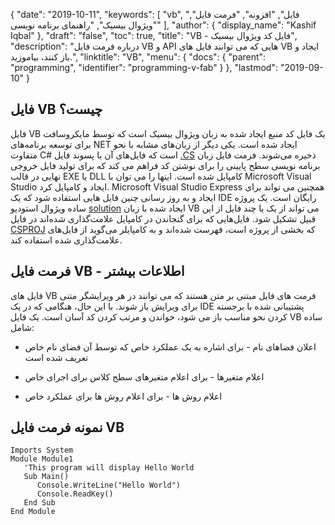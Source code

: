 {
  "date": "2019-10-11",
  "keywords": [
"vb",
"فایل",
"افزونه",
"فرمت فایل",
"ویژوال بیسیک",
"راهنمای برنامه نویسی"
],
  "author": {
    "display_name": "Kashif Iqbal"
},
  "draft": "false",
  "toc": true,
  "title": "VB - فایل کد ویژوال بیسیک",
  "description": "درباره فرمت فایل VB و API هایی که می توانند فایل های VB ایجاد و باز کنند، بیاموزید.",
  "linktitle": "VB",
  "menu": {
    "docs": {
      "parent": "programming",
      "identifier": "programming-v-fab"
}
},
  "lastmod": "2019-09-10"
}

## فایل VB چیست؟

فایل VB یک فایل کد منبع ایجاد شده به زبان ویژوال بیسیک است که توسط مایکروسافت برای توسعه برنامه‌های NET ایجاد شده است. یکی دیگر از زبان‌های مشابه با نحو متفاوت C# است که فایل‌های آن با پسوند فایل [.CS](/programming/cs/) ذخیره می‌شوند. فرمت فایل زبان برنامه نویسی سطح پایینی را برای نوشتن کد فراهم می کند که برای تولید فایل خروجی نهایی در قالب EXE یا DLL کامپایل شده است. اینها را می توان با Microsoft Visual Studio ایجاد و کامپایل کرد. Microsoft Visual Studio Express همچنین می تواند برای ایجاد و به روز رسانی چنین فایل هایی استفاده شود که یک IDE رایگان است. یک پروژه ساده ویژوال استودیو [solution](/programming/sln/) ایجاد شده با زبان VB می تواند از یک یا چند فایل از این قبیل تشکیل شود. فایل‌هایی که برای گنجاندن در کامپایل علامت‌گذاری شده‌اند در فایل [CSPROJ](/programming/csproj/) که بخشی از پروژه است، فهرست شده‌اند و به کامپایلر می‌گوید از فایل‌های علامت‌گذاری شده استفاده کند.

## فرمت فایل VB - اطلاعات بیشتر

فایل های VB فرمت های فایل مبتنی بر متن هستند که می توانند در هر ویرایشگر متنی برای ویرایش باز شوند. با این حال، هنگامی که در یک IDE پشتیبانی شده با برجسته کردن نحو مناسب باز می شود، خواندن و مرتب کردن کد آسان است. یک فایل VB ساده شامل:

* اعلان فضاهای نام - برای اشاره به یک عملکرد خاص که توسط آن فضای نام خاص تعریف شده است

* اعلام متغیرها - برای اعلام متغیرهای سطح کلاس برای اجرای خاص

* اعلام روش ها - برای اعلام روش ها برای عملکرد خاص


## نمونه فرمت فایل VB

```
Imports System
Module Module1
   'This program will display Hello World
   Sub Main()
      Console.WriteLine("Hello World")
      Console.ReadKey()
   End Sub
End Module
```



